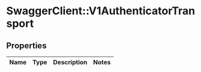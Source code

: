 # SwaggerClient::V1AuthenticatorTransport

## Properties
Name | Type | Description | Notes
------------ | ------------- | ------------- | -------------

